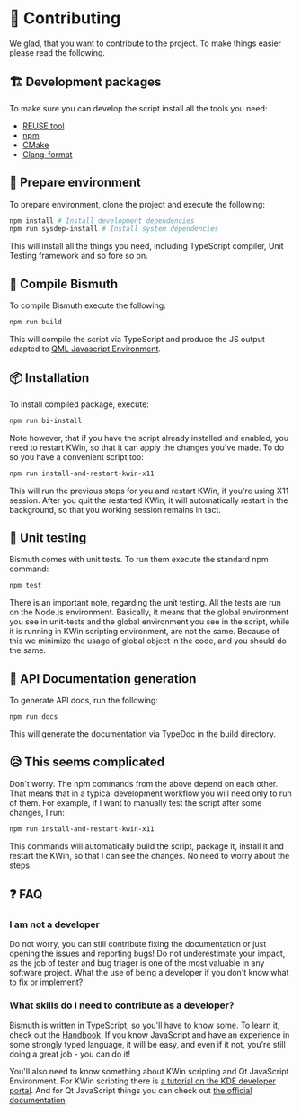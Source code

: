 <!--
  SPDX-FileCopyrightText: 2021 Mikhail Zolotukhin <mail@genda.life>
  SPDX-License-Identifier: MIT
-->

# 🤝 Contributing

We glad, that you want to contribute to the project. To make things easier
please read the following.

## 🏗️ Development packages

To make sure you can develop the script install all the tools you need:

- [REUSE tool](https://git.fsfe.org/reuse/tool#install)
- [npm](https://docs.npmjs.com/downloading-and-installing-node-js-and-npm)
- [CMake](https://cmake.org/)
- [Clang-format](https://clang.llvm.org/docs/ClangFormat.html)

## 👷 Prepare environment

To prepare environment, clone the project and execute the following:

```sh
npm install # Install development dependencies
npm run sysdep-install # Install system dependencies
```

This will install all the things you need, including TypeScript compiler, Unit
Testing framework and so fore so on.

## 🔨 Compile Bismuth

To compile Bismuth execute the following:

```sh
npm run build
```

This will compile the script via TypeScript and produce the JS output adapted to
[QML Javascript Environment](https://doc.qt.io/qt-5/qtqml-javascript-hostenvironment.html).

## 📦 Installation

To install compiled package, execute:

```sh
npm run bi-install
```

Note however, that if you have the script already installed and enabled, you need to
restart KWin, so that it can apply the changes you've made. To do so you have a
convenient script too:

```sh
npm run install-and-restart-kwin-x11
```

This will run the previous steps for you and restart KWin, if you're using X11 session.
After you quit the restarted KWin, it will automatically restart in the background, so
that you working session remains in tact.

## 🧪 Unit testing

Bismuth comes with unit tests. To run them execute the standard npm command:

```sh
npm test
```

There is an important note, regarding the unit testing. All the tests are run
on the Node.js environment. Basically, it means that the global environment you
see in unit-tests and the global environment you see in the script, while it is
running in KWin scripting environment, are not the same. Because of this we
minimize the usage of global object in the code, and you should do the same.

## 📑 API Documentation generation

To generate API docs, run the following:

```sh
npm run docs
```

This will generate the documentation via TypeDoc in the build directory.

## 😥 This seems complicated

Don't worry. The npm commands from the above depend on each other. That means
that in a typical development workflow you will need only to run of them.
For example, if I want to manually test the script after some changes, I run:

```sh
npm run install-and-restart-kwin-x11
```

This commands will automatically build the script, package it, install it and
restart the KWin, so that I can see the changes. No need to worry about the
steps.

## ❓ FAQ

### I am not a developer

Do not worry, you can still contribute fixing the documentation or just opening
the issues and reporting bugs! Do not underestimate your impact, as the job of
tester and bug triager is one of the most valuable in any software project.
What the use of being a developer if you don't know what to fix or implement?

### What skills do I need to contribute as a developer?

Bismuth is written in TypeScript, so you'll have to know some. To learn it,
check out the [Handbook](https://www.typescriptlang.org/docs/handbook/). If you
know JavaScript and have an experience in some strongly typed language, it will
be easy, and even if it not, you're still doing a great job - you can do it!

You'll also need to know something about KWin scripting and Qt JavaScript
Environment. For KWin scripting there is [a tutorial on the KDE developer
portal](https://develop.kde.org/docs/plasma/kwin/). And for Qt JavaScript
things you can check out [the official
documentation](https://doc.qt.io/qt-5/qtqml-javascript-hostenvironment.html).
